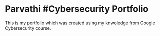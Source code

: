 # Parvathi #Cybersecurity Portfolio 
This is my portfolio which was created using my knwoledge from Google Cybersecurity course.
